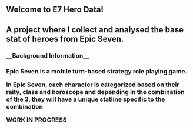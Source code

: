 <h2>Welcome to E7 Hero Data!<h2/>
  
A project where I collect and analysed the base stat of heroes from Epic Seven.

<h3> __Background Information__ <h3/>

<p>Epic Seven is a mobile turn-based strategy role playing game.<p/>

<p>In Epic Seven, each character is categorized based on their raity, class and horoscope and depending in the combination of the 3, they will have a unique statline specific to the combination<p/>

WORK IN PROGRESS
